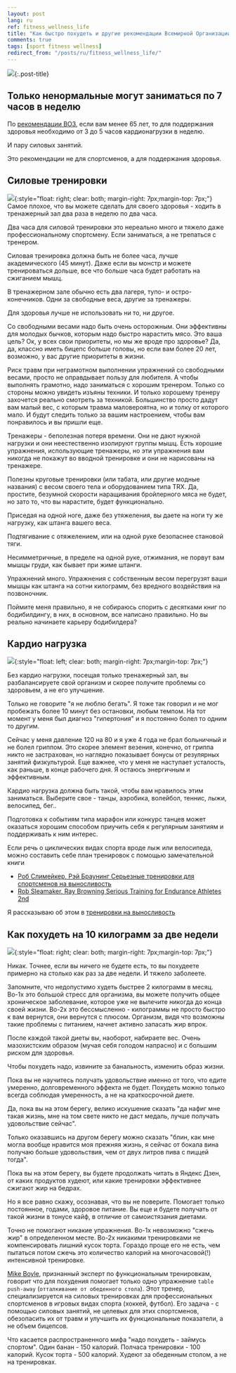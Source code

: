 ```yaml
---
layout: post
lang: ru
ref: fitness_wellness_life
title: "Как быстро похудеть и другие рекомендации Всемирной Организации Здравоохранения"
comments: true
tags: [sport fitness wellness]
redirect_from: "/posts/ru/fitness_wellness_life/"
---
```

![](/images/who-logo.png){:.post-title}

<style type="text/css">
  h2 {
    content: "";
    clear: both;
  }
</style>

## Только ненормальные могут заниматься по 7 часов в неделю

По [рекомендации ВОЗ](https://apps.who.int/iris/bitstream/handle/10665/44399/9789244599976_rus.pdf;jsessionid=9ECC70B1B448A161764E215F925FC9A5?sequence=3), 
если вам менее 65 лет, то для поддержания здоровья необходимо от 3 до 5 часов 
кардионагрузки в неделю. 

И пару силовых занятий.

Это рекомендации не для спортсменов, а для поддержания здоровья.

## Силовые тренировки

![](/images/515f88a583e67c7e6b217d375c660df2.png){:style="float: right; clear: both; margin-right: 7px;margin-top: 7px;"}
Самое плохое, что вы можете сделать для своего здоровья - ходить в тренажерный зал
два раза в неделю по два часа. 

Два часа для силовой тренировки это нереально много и тяжело
даже профессиональному спортсмену. Если заниматься, а не трепаться с тренером.

Силовая тренировка должна быть не более часа, лучше академического (45 минут).
Даже если вы монстр и можете тренироваться дольше, все что больше часа будет 
работать на сжиганием мышц. 

В тренажерном зале обычно есть два лагеря, тупо- и остро-конечников.
Одни за свободные веса, другие за тренажеры.

Для здоровья лучше не использовать ни то, ни другое.

Со свободными весами надо быть очень осторожным. Они эффективны для молодых
бычков, которым надо быстро нарастить мясо. Это ваша цель? 
Ок, у всех свои приоритеты, но мы же вроде про здоровье? 
Да, да, классно иметь бицепс больше головы, но если вам более 20 лет, возможно, 
у вас другие приоритеты в жизни.

Риск травм при неграмотном выполнении упражнений со свободными
весами, просто не оправдывает пользу для любителя. А чтобы выполнять грамотно, надо 
заниматься с хорошим тренером. Только со стороны можно увидеть изъяны техники. И только
хорошему тренеру захочется реально смотреть за техникой. Большинство просто дадут вам малый 
вес, с которым травма маловероятна, но и толку от которого мало. И будут следить
только за вашим настроением, чтобы вам понравилось и вы пришли еще.
 
Тренажеры - беполезная потеря времени. Они не дают нужной нагрузки и они неестественно
изолируют группы мышц. Есть хорошие упражнения, использующие тренажеры,
но эти упражнения вам никогда не покажут во вводной тренировке и они не нарисованы
на тренажере.

Полезны круговые тренировки (или табата, или другие модные названия) с весом своего 
тела и оборудованием типа TRX.
Да, простите, безумной скорости наращивания бройлерного мяса не будет,
но зато то, что вы нарастите, будет функционально. 

Приседая на одной ноге, даже без утяжеления, вы даете на ноги
ту же нагрузку, как штанга вашего веса. 

Подтягивание с отяжелением, или на одной руке безопаснее становой тяги. 

Несимметричные, в пределе на одной руке, отжимания, не порвут вам мышцы
груди, как бывает при жиме штанги.
 
Упражнений много. Упражнения с собственным весом перегрузят ваши 
мышцы как штанга на сотни килограмм, без вредного воздействия на позвоночник.

Поймите меня правильно, я не собираюсь спорить с десятками книг по бодибилдингу,
в них, в основном, все написано правильно. Но вы реально начинаете карьеру
бодибилдера?

## Кардио нагрузка
![](/images/BoS4OdBxgyA.jpg){:style="float: left; clear: both; margin-right: 7px;margin-top: 7px;"}

Без кардио нагрузки, посещая только тренажерный зал, вы разбалансируете свой 
организм и скорее получите проблемы со здоровьем, а не его улучшение.

Только не говорите "я не люблю бегать". Я тоже так говорил и не мог пробежать 
более 10 минут без остановки, любым темпом. На тот момент у меня был диагноз
"гипертония" и я постоянно болел то одним то другим.

Сейчас у меня давление 120 на 80 и я уже 4 года не брал больничный и не болел 
гриппом. Это скорее элемент везения, конечно, от гриппа никто не застрахован,
но наглядно показывает бонусы от резулярных занятий физкультурой. Еще важнее,
что у меня не наступает усталость, как раньше, в конце рабочего дня.
Я остаюсь энергичным и эффективным. 

Кардио нагрузка должна быть такой, чтобы вам нравилось этим заниматься.
Выберите свое - танцы, аэробика, волейбол, теннис, лыжи, велосипед, бег..

Подготовка к событиям типа марафон или конкурс танцев может оказаться хорошим 
способом приучить себя к регулярным занятиям и поддерживать к ним интерес.

Если речь о циклических видах спорта вроде лыж или велосипеда, можно составить
себе план тренировок с помощью замечательной книги
* [Роб Слимейкер, Рэй Браунинг Серьезные тренировки для спортсменов на выносливость](https://www.ozon.ru/context/detail/id/142772738/)
* [Rob Sleamaker, Ray Browning Serious Training for Endurance Athletes 2nd](https://www.amazon.com/Serious-Training-Endurance-Athletes-2nd/dp/0873226445) 

Я рассказываю об этом в [тренировки на выносливость](/posts/ru/serious_training_endurance_athlets_rob_sleamaker_ray_browning.html) 

## Как похудеть на 10 килограмм за две недели

![](/images/xig6xM9KT.png){:style="float: right; clear: both; margin-right: 7px;margin-top: 7px;"}

Никак. Точнее, если вы ничего не будете есть, то вы похудеете примерно на столько
как раз за две недели. И тяжело заболеете.

Запомните, что недопустимо худеть быстрее 2 килограмм в месяц. Во-1х это большой 
стресс для организма, вы можете получить общее хроническое заболевание, которое уже 
не вылечите никогда до конца своей жизни. 
Во-2х это бессмысленно - килограммы не просто быстро к вам вернутся, они вернутся 
с плюсом. Организм, видя что возможны такие проблемы с питанием, начнет активно
запасать жир впрок. 

После каждой такой диеты вы, наоборот, набираете вес. 
Очень мазохистским образом (мучая себя голодом напрасно) и с большим риском для 
здоровья. 

Чтобы похудеть надо, извините за банальность, изменить образ жизни.

Пока вы не научитесь получать удовольствие именно от того, что едите умеренно,
долговременного эффекта не будет. 
Похудеть можно только всегда соблюдая умеренность, а не на краткосрочной диете.

Да, пока вы на этом берегу, велико искушение
сказать "да нафиг мне такая жизнь, мне на том свете никто не даст медаль,
лучше получать удовольствие сейчас". 

Только  оказавшись на другом берегу можно сказать "блин, как мне могла вообще
нравится моя прежняя жизнь, я сейчас от бокала вина получаю больше удовольствия,
чем от двух литров пива с пиццей тогда".
 
Пока вы на этом берегу, вы будете продолжать читать в Яндекс Дзен, от каких
продуктов худеют, или какие тренировки эффективнее сжигают жир на бедрах.

Но я все равно скажу, осознавая, что вы не поверите. Помогает только постоянное, 
годами, здоровое питание. Вы еще и будете получать от такой жизни в тонусе кайф,
в отличие от самоистязания диетами. 

Точно не помогают никакие упражнения. Во-1х невозможно "сжечь жир" в определенном месте.
Во-2х никакими тренировками не компенсировать лишний кусок торта. Гораздо проще
его не есть, чем пытаться потом сжечь это количество калорий на многочасовой(!)
интенсивной тренировке.

[Mike Boyle](http://www.bodybyboyle.com/), признанный эксперт по функциональным
тренировкам, говорит что для похудения помогает только одно упражнение 
`table push-away` (`отталкивание от обеденного стола`). Этот тренер,
специализируется на силовых тренировках для профессиональных спортсменов в игровых
видах спорта (хоккей, футбол). Его задача - с помощью силовых занятий, не целевых для
этих спортсменов, обезопасить их от травм и улучшить их функциональные показатели,
а не объем бицепсов. 

Что касается распространенного мифа "надо похудеть - займусь спортом".
Один банан - 150 калорий. Полчаса тренировки - 100 калорий. 
Кусок торта - 500 калорий. Худеют за обеденным столом, а не на тренировках.
